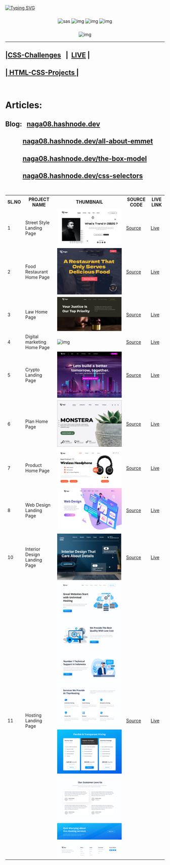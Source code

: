 <a href="https://git.io/typing-svg" align="center"><img class="heading" src="https://readme-typing-svg.demolab.com?font=Amatic+SC&weight=900&size=45&pause=1000&center=true&repeat=true&width=1000&height=120&lines=CSS+Challenges+And+HTML-CSS+Project" alt="Typing SVG" /></a>  
<div align="center" style="margin-top:25px" >
        <img src="https://img.shields.io/badge/Hashnode-2962FF?style=for-the-badge&logo=hashnode&logoColor=white" alt="sas">
        <img src="https://img.shields.io/badge/Font_Awesome-339AF0?style=for-the-badge&logo=fontawesome&logoColor=white" alt="img">
        <img src="https://img.shields.io/badge/CSS3-1572B6?style=for-the-badge&logo=css3&logoColor=white" alt="img">
        <img src="https://img.shields.io/badge/HTML5-E34F26?style=for-the-badge&logo=html5&logoColor=white" alt="img">
</div>
<div align="center" style="margin-top:25px; margin-bottom=20px;">
        <img src="https://skillicons.dev/icons?i=html,css,netlify" alt="img">
</div>


---
|[CSS-Challenges]() &nbsp;&nbsp;|&nbsp; [LIVE]() |
-

|[ HTML-CSS-Projects ]()|
-

<br/>

# Articles:
## Blog: &nbsp; [naga08.hashnode.dev](https://naga08.hashnode.dev/)
## &nbsp;&nbsp;&nbsp;&nbsp;&nbsp;&nbsp;&nbsp;&nbsp;&nbsp;&nbsp;&nbsp;[naga08.hashnode.dev/all-about-emmet](https://naga08.hashnode.dev/all-about-emmet)
## &nbsp;&nbsp;&nbsp;&nbsp;&nbsp;&nbsp;&nbsp;&nbsp;&nbsp;&nbsp;&nbsp;[naga08.hashnode.dev/the-box-model](https://naga08.hashnode.dev/the-box-model)
## &nbsp;&nbsp;&nbsp;&nbsp;&nbsp;&nbsp;&nbsp;&nbsp;&nbsp;&nbsp;&nbsp;[naga08.hashnode.dev/css-selectors](https://naga08.hashnode.dev/css-selectors)


<br/>

   <table>
        <tr>
            <th>SL.NO</th>
            <th>PROJECT NAME</th>
            <th>THUMBNAIL</th>
            <th>SOURCE CODE</th>
            <th>LIVE LINK</th>
        </tr>
        <tr>
            <td>1</td>
            <td>Street Style Landing Page</td>
            <td>
                <img src="./HTML-CSS-Projects/live-class-project-01/1.png" alt="img">
            </td>
            <td>
                <a href="https://github.com/Nagananda1999/CSS_Challenges-and-HTML_Projects/tree/master/HTML-CSS-Projects/live-class-project-01" target="_blank">Source</a>
            </td>
            <td>
                <a href="https://css-challenges-naga.netlify.app/html-css-projects/live-class-project-01/" target="_blank">Live</a>
            </td>
        </tr>
        <tr>
            <td>2</td>
            <td>Food Restaurant Home Page</td>
            <td>
                <img src="./HTML-CSS-Projects/live-class-project-2/2.png" alt="img">
            </td>
            <td>
                <a href="https://github.com/Nagananda1999/CSS_Challenges-and-HTML_Projects/tree/master/HTML-CSS-Projects/live-class-project-2" target="_blank">Source</a>
            </td>
            <td>
                <a href="https://css-challenges-naga.netlify.app/html-css-projects/live-class-project-2/" target="_blank">Live</a>
            </td>
        </tr>
        <tr>
            <td>3</td>
            <td>Law Home Page</td>
            <td>
                <img src="./HTML-CSS-Projects/live-class-project-3/thumbnail.png" alt="img">
            </td>
            <td>
                <a href="https://github.com/Nagananda1999/CSS_Challenges-and-HTML_Projects/tree/master/HTML-CSS-Projects/live-class-project-3" target="_blank">Source</a>
            </td>
            <td>
                <a href="https://css-challenges-naga.netlify.app/html-css-projects/live-class-project-3/" target="_blank">Live</a>
            </td>
        </tr>
        <tr>
            <td>4</td>
            <td>Digital marketing Home Page</td>
            <td>
                <img src="./HTML-CSS-Projects/" alt="img">
            </td>
            <td>
                <a href="https://github.com/Nagananda1999/CSS_Challenges-and-HTML_Projects/tree/master/HTML-CSS-Projects/live-class-project-04" target="_blank">Source</a>
            </td>
            <td>
                <a href="https://css-challenges-naga.netlify.app/html-css-projects/live-class-project-04/" target="_blank">Live</a>
            </td>
        </tr>
        <tr>
            <td>5</td>
            <td>Crypto Landing Page</td>
            <td>
                <img src="./HTML-CSS-Projects/live-class-project-5/5.png" alt="img">
            </td>
            <td>
                <a href="https://github.com/Nagananda1999/CSS_Challenges-and-HTML_Projects/tree/master/HTML-CSS-Projects/live-class-project-5" target="_blank">Source</a>
            </td>
            <td>
                <a href="https://css-challenges-naga.netlify.app/html-css-projects/live-class-project-5/" target="_blank">Live</a>
            </td>
        </tr>
        <tr>
            <td>6</td>
            <td>Plan Home Page</td>
            <td>
                <img src="./HTML-CSS-Projects/live-class-project-6/6.png" alt="img">
            </td>
            <td>
                <a href="https://github.com/Nagananda1999/CSS_Challenges-and-HTML_Projects/tree/master/HTML-CSS-Projects/live-class-project-6" target="_blank">Source</a>
            </td>
            <td>
                <a href="https://css-challenges-naga.netlify.app/html-css-projects/live-class-project-6/" target="_blank">Live</a>
            </td>
        </tr>
        <tr>
            <td>7</td>
            <td>Product Home Page</td>
            <td>
                <img src="./HTML-CSS-Projects/live-class-project-7/7.png" alt="img">
            </td>
            <td>
                <a href="https://github.com/Nagananda1999/CSS_Challenges-and-HTML_Projects/tree/master/HTML-CSS-Projects/live-class-project-7" target="_blank">Source</a>
            </td>
            <td>
                <a href="https://css-challenges-naga.netlify.app/html-css-projects/live-class-project-7/" target="_blank">Live</a>
            </td>
        </tr>
        <tr>
            <td>8</td>
            <td>Web Design Landing Page</td>
            <td>
                <img src="./HTML-CSS-Projects/live-class-project-8/8.png" alt="img">
            </td>
            <td>
                <a href="https://github.com/Nagananda1999/CSS_Challenges-and-HTML_Projects/tree/master/HTML-CSS-Projects/live-class-project-8" target="_blank">Source</a>
            </td>
            <td>
                <a href="https://css-challenges-naga.netlify.app/html-css-projects/live-class-project-8/" target="_blank">Live</a>
            </td>
        </tr>
        <tr>
            <td>10</td>
            <td>Interior Design Landing Page</td>
            <td>
                <img src="./HTML-CSS-Projects/live-class-project-10/10.png" alt="img">
            </td>
            <td>
                <a href="https://github.com/Nagananda1999/CSS_Challenges-and-HTML_Projects/tree/master/HTML-CSS-Projects/live-class-project-10" target="_blank">Source</a>
            </td>
            <td>
                <a href="https://css-challenges-naga.netlify.app/html-css-projects/live-class-project-10/" target="_blank">Live</a>
            </td>
        </tr>    
        <tr>
            <td>11</td>
            <td>Hosting Landing Page</td>
            <td>
                <img src="./HTML-CSS-Projects/live-class-project-11/Hosting Landing Page.png" alt="img">
            </td>
            <td>
                <a href="https://github.com/Nagananda1999/CSS_Challenges-and-HTML_Projects/tree/master/HTML-CSS-Projects/live-class-project-11" target="_blank">Source</a>
            </td>
            <td>
                <a href="https://css-challenges-naga.netlify.app/html-css-projects/live-class-project-11/" target="_blank">Live</a>
            </td>
        </tr>
    </table>